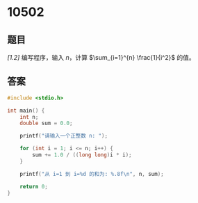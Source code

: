 # 10502

## 题目

_[1.2]_ 编写程序，输入 $n$，计算 $\sum_{i=1}^{n} \frac{1}{i^2}$ 的值。

## 答案

```c
#include <stdio.h>

int main() {
    int n;
    double sum = 0.0;

    printf("请输入一个正整数 n: ");

    for (int i = 1; i <= n; i++) {
        sum += 1.0 / ((long long)i * i);
    }

    printf("从 i=1 到 i=%d 的和为: %.8f\n", n, sum);

    return 0;
}
```
